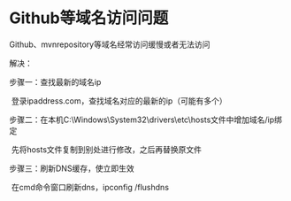 # Github等域名访问问题

Github、mvnrepository等域名经常访问缓慢或者无法访问

解决：

步骤一：查找最新的域名ip

​	登录ipaddress.com，查找域名对应的最新的ip（可能有多个）

步骤二：在本机C:\Windows\System32\drivers\etc\hosts文件中增加域名/ip绑定

​	先将hosts文件复制到别处进行修改，之后再替换原文件

步骤三：刷新DNS缓存，使立即生效

​	在cmd命令窗口刷新dns，ipconfig /flushdns